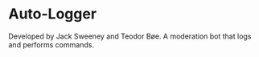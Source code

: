 # Auto-Logger
Developed by Jack Sweeney and Teodor Bøe. A moderation bot that logs and performs commands.
